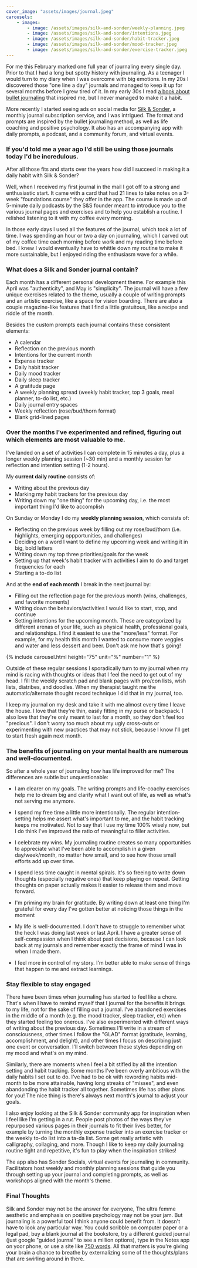 ```yaml
---
cover_image: "assets/images/journal.jpeg"
carousels:
    - images:
        - image: /assets/images/silk-and-sonder/weekly-planning.jpeg
        - image: /assets/images/silk-and-sonder/intentions.jpeg
        - image: /assets/images/silk-and-sonder/habit-tracker.jpeg
        - image: /assets/images/silk-and-sonder/mood-tracker.jpeg
        - image: /assets/images/silk-and-sonder/exercise-tracker.jpeg
---
```


For me this February marked one full year of journaling every single day. Prior to that I had a long but spotty history with journaling. As a teenager I would turn to my diary when I was overcome with big emotions. In my 20s I discovered those "one line a day" journals and managed to keep it up for several momths before I grew tired of it. In my early 30s I read [a book about bullet journaling](https://www.goodreads.com/book/show/39071691-the-bullet-journal-method) that inspired me, but I never managed to make it a habit.

More recently I started seeing ads on social media for [Silk & Sonder](https://www.silkandsonder.com/), a monthly journal subscription service, and I was intrigued. The format and prompts are inspired by the bullet journaling method, as well as life coaching and positive psychology. It also has an accompanying app with daily prompts, a podcast, and a community forum, and virtual events.

### If you'd told me a year ago I'd still be using those journals today I'd be incredulous. 

After all those fits and starts over the years how did I succeed in making it a daily habit with Silk & Sonder?

Well, when I received my first journal in the mail I got off to a strong and enthusiastic start. It came with a card that had 21 lines to take notes on a 3-week "foundations course" they offer in the app. The course is made up of 5-minute daily podcasts by the S&S founder meant to introduce you to the various journal pages and exercises and to help you establish a routine. I relished listening to it with my coffee every morning.

In those early days I used all the features of the journal, which took a lot of time. I was spending an hour or two a day on journaling, which I carved out of my coffee time each morning before work and my reading time before bed. I knew I would eventually have to whittle down my routine to make it more sustainable, but I enjoyed riding the enthusiasm wave for a while.

### What does a Silk and Sonder journal contain?

Each month has a different personal development theme. For example this April was "authenticity", and May is "simplicity". The journal will have a few unique exercises related to the theme, usually a couple of writing prompts and an artistic exercise, like a space for vision boarding. There are also a couple magazine-like features that I find a little gratuitous, like a recipe and riddle of the month.

Besides the custom prompts each journal contains these consistent elements:
- A calendar
- Reflection on the previous month
- Intentions for the current month
- Expense tracker
- Daily habit tracker
- Daily mood tracker
- Daily sleep tracker
- A gratitude page
- A weekly planning spread (weekly habit tracker, top 3 goals, meal planner, to-do list, etc.)
- Daily journal entry spaces
- Weekly reflection (rose/bud/thorn format)
- Blank grid-lined pages

### Over the months I've experimented and refined, figuring out which elements are most valuable to me. 

I've landed on a set of activities I can complete in 15 minutes a day, plus a longer weekly planning session (~30 min) and a monthly session for reflection and intention setting (1-2 hours).

My **current daily routine** consists of:
- Writing about the previous day
- Marking my habit trackers for the previous day
- Writing down my "one thing" for the upcoming day, i.e. the most important thing I'd like to accomplish

On Sunday or Monday I do my **weekly planning session**, which consists of:
- Reflecting on the previous week by filling out my rose/bud/thorn (i.e. highlights, emerging oppportunities, and challenges)
- Deciding on a word I want to define my upcoming week and writing it in big, bold letters
- Writing down my top three priorities/goals for the week
- Setting up that week's habit tracker with activities I aim to do and target frequencies for each 
- Starting a to-do list

And at the **end of each month** I break in the next journal by:
- Filling out the reflection page for the previous month (wins, challenges, and favorite moments)
- Writing down the behaviors/activities I would like to start, stop, and continue
- Setting intentions for the upcoming month. These are categorized by different arenas of your life, such as physical health, professional goals, and relationships. I find it easiest to use the "more/less" format. For example, for my health this month I wanted to consume more veggies and water and less dessert and beer. Don't ask me how that's going!

{% include carousel.html height="75" unit="%" number="1" %}

Outside of these regular sessions I sporadically turn to my journal when my mind is racing with thoughts or ideas that I feel the need to get out of my head. I fill the weekly scratch pad and blank pages with pro/con lists, wish lists, diatribes, and doodles. When my therapist taught me the automatic/alternate thought record technique I did that in my journal, too.

I keep my journal on my desk and take it with me almost every time I leave the house. I love that they're thin, easily fitting in my purse or backpack. I also love that they're only meant to last for a month, so they don't feel too "precious". I don't worry too much about my ugly cross-outs or experimenting with new practices that may not stick, because I know I'll get to start fresh again next month.

### The benefits of journaling on your mental health are numerous and well-documented. 

So after a whole year of journaling how has life improved for me? The differences are subtle but unquestionable:

-  I am clearer on my goals. The writing prompts and life-coachy exercises help me to dream big and clarify what I want out of life, as well as what's not serving me anymore.

- I spend my free time a little more intentionally. The regular intention-setting helps me assert what's important to me, and the habit tracking keeps me motivated. Not to say that I use my time 100% wisely now, but I do think I've improved the ratio of meaningful to filler activities.

- I celebrate my wins. My journaling routine creates so many opportunities to appreciate what I've been able to accomplish in a given day/week/month, no matter how small, and to see how those small efforts add up over time.

- I spend less time caught in mental spirals. It's so freeing to write down thoughts (especially negative ones) that keep playing on repeat. Getting thoughts on paper actually makes it easier to release them and move forward.

- I'm priming my brain for gratitude. By writing down at least one thing I'm grateful for every day I've gotten better at noticing those things in the moment

- My life is well-documented. I don't have to struggle to remember what the heck I was doing last week or last April. I have a greater sense of self-compassion when I think about past decisions, because I can look back at my journals and remember exactly the frame of mind I was in when I made them. 

- I feel more in control of my story. I'm better able to make sense of things that happen to me and extract learnings.
 

### Stay flexible to stay engaged

There have been times when journaling has started to feel like a chore. That's when I have to remind myself that I journal for the benefits it brings to my life, not for the sake of filling out a journal. I've abandoned exercises in the middle of a month (e.g. the mood tracker, sleep tracker, etc) when they started feeling too onerous. I've also experimented with different ways of writing about the previous day. Sometimes I'll write in a stream of consciousness, other times I follow the "GLAD" format (gratitude, learning, accomplishment, and delight), and other times I focus on describing just one event or conversation. I'll switch between these styles depending on my mood and what's on my mind.

Similarly, there are moments when I feel a bit stifled by all the intention setting and habit tracking. Some months I've been overly ambitious with the daily habits I set out to do. I've had to be ok with rewording habits mid-month to be more attainable, having long streaks of "misses", and even abandonding the habit tracker all together. Sometimes life has other plans for you! The nice thing is there's always next month's journal to adjust your goals.
 
I also enjoy looking at the Silk & Sonder community app for inspiration when I feel like I'm getting in a rut. People post photos of the ways they've repurposed various pages in their journals to fit their lives better, for example by turning the monthly expense tracker into an exercise tracker or the weekly to-do list into a ta-da list. Some get really artistic with calligraphy, collaging, and more. Though I like to keep my daily journaling routine tight and repetitive, it's fun to play when the inspiration strikes!

The app also has Sonder Socials, virtual events for journaling in community. Facilitators host weekly and monthly planning sessions that guide you through setting up your journal and completing prompts, as well as workshops aligned with the month's theme.

### Final Thoughts

Silk and Sonder may not be the answer for everyone, The ultra femme aesthetic and emphasis on positive psychology may not be your jam. But journaling is a powerful tool I think anyone could  benefit from. It doesn't have to look any particular way. You could scribble on computer paper or a legal pad, buy a blank journal at the bookstore, try a different guided journal (just google "guided journal" to see a million options), type in the Notes app on yoor phone, or use a site like [750 words](https://750words.com/). All that matters is you're giving your brain a chance to breathe by externalizing some of the thoughts/plans that are swirling around in there.
